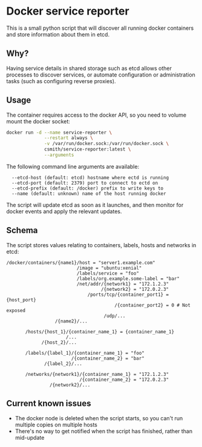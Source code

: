 # Docker service reporter 

This is a small python script that will discover all running
docker containers and store information about them in etcd.

## Why?

Having service details in shared storage such as etcd allows
other processes to discover services, or automate configuration
or administration tasks (such as configuring reverse proxies).

## Usage

The container requires access to the docker API, so you need
to volume mount the docker socket:

```bash
docker run -d --name service-reporter \
              --restart always \
              -v /var/run/docker.sock:/var/run/docker.sock \ 
              csmith/service-reporter:latest \
              --arguments
```

The following command line arguments are available:

```
  --etcd-host (default: etcd) hostname where ectd is running
  --etcd-port (default: 2379) port to connect to ectd on
  --etcd-prefix (default: /docker) prefix to write keys to
  --name (default: unknown) name of the host running docker
```

The script will update etcd as soon as it launches, and then
monitor for docker events and apply the relevant updates.

## Schema

The script stores values relating to containers, labels, hosts and
networks in etcd:

```
/docker/containers/{name1}/host = "server1.example.com"
                          /image = "ubuntu:xenial"
                          /labels/service = "foo"
                          /labels/org.example.some-label = "bar"
                          /net/addr/{network1} = "172.1.2.3"
                                   /{network2} = "172.0.2.3"
                              /ports/tcp/{container_port1} = {host_port}
                                        /{container_port2} = 0 # Not exposed
                                    /udp/...
                  /{name2}/...

       /hosts/{host_1}/{container_name_1} = {container_name_1}
                      /...
             /{host_2}/...

       /labels/{label_1}/{container_name_1} = "foo"
                        /{container_name_2} = "bar"
              /{label_2}/...

       /networks/{network1}/{container_name_1} = "172.1.2.3"
                           /{container_name_2} = "172.0.2.3"
                /{network2}/...
```

## Current known issues

* The docker node is deleted when the script starts, so you can't run multiple
  copies on multiple hosts
* There's no way to get notified when the script has finished, rather than
  mid-update

